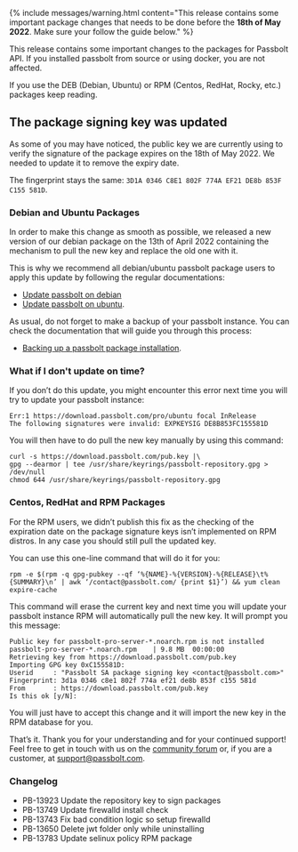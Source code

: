 {% include messages/warning.html
    content="This release contains some important package changes that needs to be done before the <strong>18th of May 2022</strong>. Make sure your follow the guide below."
%}

This release contains some important changes to the packages for Passbolt API. 
If you installed passbolt from source or using docker, you are not affected. 

If you use the DEB (Debian, Ubuntu) or RPM (Centos, RedHat, Rocky, etc.) packages keep reading.

## The package signing key was updated

As some of you may have noticed, the public key we are currently using to verify the signature of the package expires 
on the 18th of May 2022. We needed to update it to remove the expiry date.

The fingerprint stays the same: `3D1A 0346 C8E1 802F 774A EF21 DE8b 853F C155 581D`.

### Debian and Ubuntu Packages

In order to make this change as smooth as possible, we released a new version of our debian package on the 13th of 
April 2022 containing the mechanism to pull the new key and replace the old one with it.

This is why we recommend all debian/ubuntu passbolt package users to apply this update by
following the regular documentations: 
- [Update passbolt on debian](/hosting/update/debian-package)
- [Update passbolt on ubuntu](/hosting/update/ubuntu-package).

As usual, do not forget to make a backup of your passbolt instance. You can check the documentation that will guide
you through this process:
- [Backing up a passbolt package installation](/hosting/backup).

### What if I don't update on time?
If you don’t do this update, you might encounter this error next time you will try to update your passbolt instance:

```
Err:1 https://download.passbolt.com/pro/ubuntu focal InRelease
The following signatures were invalid: EXPKEYSIG DE8B853FC155581D
```

You will then have to do pull the new key manually by using this command:
```
curl -s https://download.passbolt.com/pub.key |\
gpg --dearmor | tee /usr/share/keyrings/passbolt-repository.gpg > /dev/null
chmod 644 /usr/share/keyrings/passbolt-repository.gpg
```

### Centos, RedHat and RPM Packages

For the RPM users, we didn’t publish this fix as the checking of the expiration date on the package signature 
keys isn’t implemented on RPM distros. In any case you should still pull the updated key. 

You can use this one-line command that will do it for you:
```
rpm -e $(rpm -q gpg-pubkey --qf ‘%{NAME}-%{VERSION}-%{RELEASE}\t%{SUMMARY}\n’ | awk ‘/contact@passbolt.com/ {print $1}’) && yum clean expire-cache
```

This command will erase the current key and next time you will update your passbolt instance RPM will automatically 
pull the new key. It will prompt you this message:
```
Public key for passbolt-pro-server-*.noarch.rpm is not installed
passbolt-pro-server-*.noarch.rpm    | 9.8 MB  00:00:00
Retrieving key from https://download.passbolt.com/pub.key
Importing GPG key 0xC155581D:
Userid     : "Passbolt SA package signing key <contact@passbolt.com>"
Fingerprint: 3d1a 0346 c8e1 802f 774a ef21 de8b 853f c155 581d
From       : https://download.passbolt.com/pub.key
Is this ok [y/N]:
```

You will just have to accept this change and it will import the new key in the RPM database for you.

That’s it. Thank you for your understanding and for your continued support!
Feel free to get in touch with us on the [community forum](https://community.passbolt.com) or,
if you are a customer, at [support@passbolt.com](mailto:support@passbolt.com).

### Changelog
- PB-13923 Update the repository key to sign packages
- PB-13749 Update firewalld install check
- PB-13743 Fix bad condition logic so setup firewalld
- PB-13650 Delete jwt folder only while uninstalling
- PB-13783 Update selinux policy RPM package
